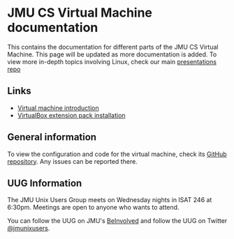 # JMU CS Virtual Machine documentation

This contains the documentation for different parts of the JMU CS Virtual
Machine. This page will be updated as more documentation is added. To view
more in-depth topics involving Linux, check our main
[presentations repo](https://jmunixusers.github.io/presentations)

## Links

* [Virtual machine introduction](welcome-to-vm.md)
* [VirtualBox extension pack installation](virtualbox-extension-pack.md)

## General information

To view the configuration and code for the virtual machine, check its
[GitHub repository](https://github.com/jmunixusers/cs-vm-build). Any issues can
be reported there.

## UUG Information

The JMU Unix Users Group meets on Wednesday nights in ISAT 246 at 6:30pm.
Meetings are open to anyone who wants to attend.

You can follow the UUG on JMU's [BeInvolved](https://beinvolved.jmu.edu) and
follow the UUG on Twitter [@jmunixusers](https://twitter.com/jmunixusers).
